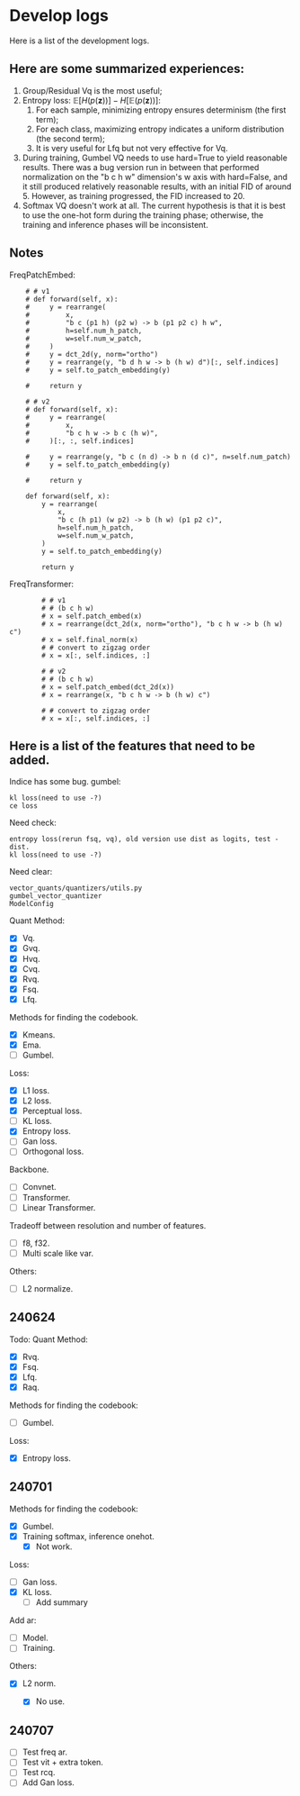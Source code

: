 # Develop logs

Here is a list of the development logs.

## Here are some summarized experiences:

1. Group/Residual Vq is the most useful;
2. Entropy loss: $\mathbb{E}[H(p(\mathbf{z}))] - H[\mathbb{E}(p(\mathbf{z}))]$:
   1. For each sample, minimizing entropy ensures determinism (the first term);
   2. For each class, maximizing entropy indicates a uniform distribution (the second term);
   3. It is very useful for Lfq but not very effective for Vq.
3. During training, Gumbel VQ needs to use hard=True to yield reasonable results. There was a bug version run in between that performed normalization on the "b c h w" dimension's w axis with hard=False, and it still produced relatively reasonable results, with an initial FID of around 5. However, as training progressed, the FID increased to 20.
4. Softmax VQ doesn't work at all. The current hypothesis is that it is best to use the one-hot form during the training phase; otherwise, the training and inference phases will be inconsistent.

## Notes
FreqPatchEmbed:
```
    # # v1
    # def forward(self, x):
    #     y = rearrange(
    #         x,
    #         "b c (p1 h) (p2 w) -> b (p1 p2 c) h w",
    #         h=self.num_h_patch,
    #         w=self.num_w_patch,
    #     )
    #     y = dct_2d(y, norm="ortho")
    #     y = rearrange(y, "b d h w -> b (h w) d")[:, self.indices]
    #     y = self.to_patch_embedding(y)

    #     return y

    # # v2
    # def forward(self, x):
    #     y = rearrange(
    #         x,
    #         "b c h w -> b c (h w)",
    #     )[:, :, self.indices]

    #     y = rearrange(y, "b c (n d) -> b n (d c)", n=self.num_patch)
    #     y = self.to_patch_embedding(y)

    #     return y

    def forward(self, x):
        y = rearrange(
            x,
            "b c (h p1) (w p2) -> b (h w) (p1 p2 c)",
            h=self.num_h_patch,
            w=self.num_w_patch,
        )
        y = self.to_patch_embedding(y)

        return y
```

FreqTransformer:
```
        # # v1
        # # (b c h w)
        # x = self.patch_embed(x)
        # x = rearrange(dct_2d(x, norm="ortho"), "b c h w -> b (h w) c")
        # x = self.final_norm(x)
        # # convert to zigzag order
        # x = x[:, self.indices, :]

        # # v2
        # # (b c h w)
        # x = self.patch_embed(dct_2d(x))
        # x = rearrange(x, "b c h w -> b (h w) c")

        # # convert to zigzag order
        # x = x[:, self.indices, :]
```

## Here is a list of the features that need to be added.

Indice has some bug.
gumbel:
```
kl loss(need to use -?)
ce loss
```


Need check:
```
entropy loss(rerun fsq, vq), old version use dist as logits, test -dist.
kl loss(need to use -?)
```

Need clear:
```
vector_quants/quantizers/utils.py
gumbel_vector_quantizer
ModelConfig
```

Quant Method:
- [x] Vq.
- [x] Gvq.
- [x] Hvq.
- [x] Cvq.
- [x] Rvq.
- [x] Fsq.
- [x] Lfq.

Methods for finding the codebook.
- [x] Kmeans.
- [x] Ema.
- [ ] Gumbel.

Loss:
- [x] L1 loss.
- [x] L2 loss.
- [x] Perceptual loss.
- [ ] KL loss.
- [x] Entropy loss.
- [ ] Gan loss.
- [ ] Orthogonal loss.

Backbone.
- [ ] Convnet.
- [ ] Transformer.
- [ ] Linear Transformer.

Tradeoff between resolution and number of features.
- [ ] f8, f32.
- [ ] Multi scale like var.

Others:
- [ ] L2 normalize.

## 240624
Todo:
Quant Method:
- [x] Rvq.
- [x] Fsq.
- [x] Lfq.
- [x] Raq.

Methods for finding the codebook:
- [ ] Gumbel.

Loss:
- [x] Entropy loss.

## 240701
Methods for finding the codebook:
- [x] Gumbel.
- [x] Training softmax, inference onehot.
  - [x] Not work.

Loss:
- [ ] Gan loss.
- [x] KL loss.
  - [ ] Add summary

Add ar:
- [ ] Model.
- [ ] Training.

Others:
- [x] L2 norm.
  - [x] No use.


## 240707

- [ ] Test freq ar.
- [ ] Test vit + extra token.
- [ ] Test rcq.
- [ ] Add Gan loss.
